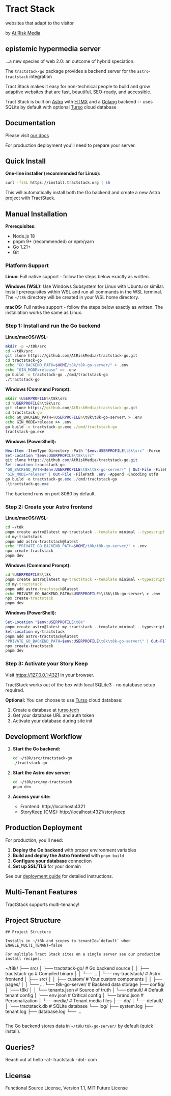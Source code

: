 # Tract Stack

websites that adapt to the visitor

by [At Risk Media](https://atriskmedia.com)

## epistemic hypermedia server

...a new species of web 2.0: an outcome of hybrid speciation.

The `tractstack-go` package provides a backend server for the `astro-tractstack` integration

Tract Stack makes it easy for non-technical people to build and grow adaptive websites that are fast, beautiful, SEO-ready, and accessible.

Tract Stack is built on [Astro](https://astro.build/) with [HTMX](https://htmx.org/) and a [Golang](https://go.dev/) backend -- uses SQLite by default with optional [Turso](https://app.turso.tech/) cloud database

## Documentation

Please visit [our docs](https://tractstack.org)

For production deployment you'll need to prepare your server.

## Quick Install

**One-line installer (recommended for Linux):**

```bash
curl -fsSL https://install.tractstack.org | sh
```

This will automatically install both the Go backend and create a new Astro project with TractStack.

## Manual Installation

**Prerequisites:** 
- Node.js 18
- pnpm 9+ (recommended) or npm/yarn
- Go 1.21+
- Git

### Platform Support

**Linux:** Full native support - follow the steps below exactly as written.

**Windows (WSL):** Use Windows Subsystem for Linux with Ubuntu or similar. Install prerequisites within WSL and run all commands in the WSL terminal. The `~/t8k` directory will be created in your WSL home directory.

**macOS:** Full native support - follow the steps below exactly as written. The installation works the same as Linux.

### Step 1: Install and run the Go backend

**Linux/macOS/WSL:**
```bash
mkdir -p ~/t8k/src
cd ~/t8k/src
git clone https://github.com/AtRiskMedia/tractstack-go.git
cd tractstack-go
echo "GO_BACKEND_PATH=$HOME/t8k/t8k-go-server/" > .env
echo "GIN_MODE=release" >> .env
go build -o tractstack-go ./cmd/tractstack-go
./tractstack-go
```

**Windows (Command Prompt):**
```cmd
mkdir %USERPROFILE%\t8k\src
cd %USERPROFILE%\t8k\src
git clone https://github.com/AtRiskMedia/tractstack-go.git
cd tractstack-go
echo GO_BACKEND_PATH=%USERPROFILE%\t8k\t8k-go-server\ > .env
echo GIN_MODE=release >> .env
go build -o tractstack-go.exe ./cmd/tractstack-go
tractstack-go.exe
```

**Windows (PowerShell):**
```powershell
New-Item -ItemType Directory -Path "$env:USERPROFILE\t8k\src" -Force
Set-Location "$env:USERPROFILE\t8k\src"
git clone https://github.com/AtRiskMedia/tractstack-go.git
Set-Location tractstack-go
"GO_BACKEND_PATH=$env:USERPROFILE\t8k\t8k-go-server\" | Out-File -FilePath .env -Encoding utf8
"GIN_MODE=release" | Out-File -FilePath .env -Append -Encoding utf8
go build -o tractstack-go.exe ./cmd/tractstack-go
.\tractstack-go.exe
```

The backend runs on port 8080 by default.

### Step 2: Create your Astro frontend

**Linux/macOS/WSL:**
```bash
cd ~/t8k
pnpm create astro@latest my-tractstack --template minimal --typescript strict --install
cd my-tractstack
pnpm add astro-tractstack@latest
echo "PRIVATE_GO_BACKEND_PATH=$HOME/t8k/t8k-go-server/" > .env
npx create-tractstack
pnpm dev
```

**Windows (Command Prompt):**
```cmd
cd %USERPROFILE%\t8k
pnpm create astro@latest my-tractstack --template minimal --typescript strict --install
cd my-tractstack
pnpm add astro-tractstack@latest
echo PRIVATE_GO_BACKEND_PATH=%USERPROFILE%\t8k\t8k-go-server\ > .env
npx create-tractstack
pnpm dev
```

**Windows (PowerShell):**
```powershell
Set-Location "$env:USERPROFILE\t8k"
pnpm create astro@latest my-tractstack --template minimal --typescript strict --install
Set-Location my-tractstack
pnpm add astro-tractstack@latest
"PRIVATE_GO_BACKEND_PATH=$env:USERPROFILE\t8k\t8k-go-server\" | Out-File -FilePath .env -Encoding utf8
npx create-tractstack
pnpm dev
```

### Step 3: Activate your Story Keep

Visit https://127.0.0.1:4321 in your browser.

TractStack works out of the box with local SQLite3 - no database setup required.

**Optional:** You can choose to use [Turso](https://app.turso.tech/) cloud database:

1. Create a database at [turso.tech](https://app.turso.tech/)
2. Get your database URL and auth token  
3. Activate your database during site init


## Development Workflow

1. **Start the Go backend:**
   ```bash
   cd ~/t8k/src/tractstack-go
   ./tractstack-go
   ```

2. **Start the Astro dev server:**
   ```bash
   cd ~/t8k/src/my-tractstack
   pnpm dev
   ```

3. **Access your site:**
   - Frontend: http://localhost:4321
   - StoryKeep (CMS): http://localhost:4321/storykeep


## Production Deployment

For production, you'll need:

1. **Deploy the Go backend** with proper environment variables
2. **Build and deploy the Astro frontend** with `pnpm build`
3. **Configure your database** connection
4. **Set up SSL/TLS** for your domain

See our [deployment guide](https://tractstack.org/docs/deployment) for detailed instructions.


## Multi-Tenant Features

TractStack supports multi-tenancy!


## Project Structure

```
## Project Structure

Installs in ~/t8k and scopes to tenantId=`default` when ENABLE_MULTI_TENANT=false

For multiple Tract Stack sites on a single server see our production install recipes.

```
~/t8k/
├── src/
│   ├── tractstack-go/          # Go backend source
│   │   ├── tractstack-go       # Compiled binary
│   │   └── ...
│   └── my-tractstack/          # Astro frontend
│       ├── src/
│       │   ├── custom/         # Your custom components
│       │   ├── pages/
│       │   └── ...
└── t8k-go-server/              # Backend data storage
    ├── config/
    │   ├── t8k/
    │   │   └── tenants.json    # Source of truth
    │   └── default/            # Default tenant config
    │       └── env.json        # Critical config 
    │       └── brand.json      # Personalization
    │       └── media/          # Tenant media files
    ├── db/
    │   └── default/
    │       └── tractstack.db   # SQLite database
    └── log/
        ├── system.log
        ├── tenant.log
        ├── database.log
        └── ...
```
```

The Go backend stores data in `~/t8k/t8k-go-server/` by default (quick install).


## Queries?

Reach out at hello -at- tractstack -dot- com


## License

Functional Source License, Version 1.1, MIT Future License
